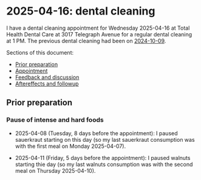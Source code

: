 # 2025-04-16: dental cleaning

I have a dental cleaning appointment for Wednesday 2025-04-16 at Total
Health Dental Care at 3017 Telegraph Avenue for a regular dental
cleaning at 1 PM. The previous dental cleaning had been on
[2024-10-09](../2024/2024-10-09-dental-cleaning.md).

Sections of this document:

* [Prior preparation](#prior-preparation)
* [Appointment](#appointment)
* [Feedback and discussion](#feedback-and-discussion)
* [Aftereffects and followup](#aftereffects-and-followup)

## Prior preparation

### Pause of intense and hard foods

* 2025-04-08 (Tuesday, 8 days before the appointment): I paused
  sauerkraut starting on this day (so my last sauerkraut consumption
  was with the first meal on Monday 2025-04-07).

* 2025-04-11 (Friday, 5 days before the appointment): I paused walnuts
  starting thie day (so my last walnuts consumption was with the
  second meal on Thursday 2025-04-10).
